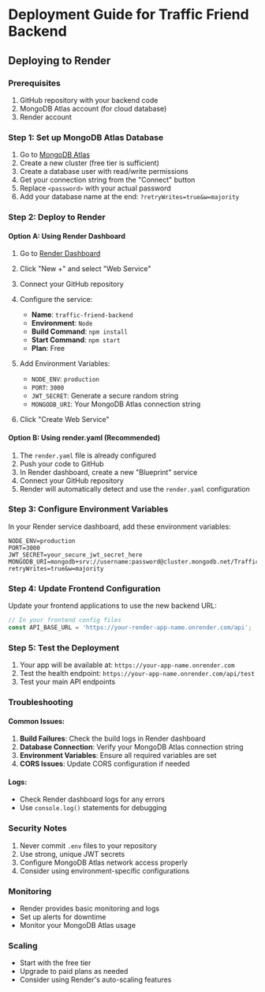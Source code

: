 # Deployment Guide for Traffic Friend Backend

## Deploying to Render

### Prerequisites
1. GitHub repository with your backend code
2. MongoDB Atlas account (for cloud database)
3. Render account

### Step 1: Set up MongoDB Atlas Database

1. Go to [MongoDB Atlas](https://www.mongodb.com/atlas)
2. Create a new cluster (free tier is sufficient)
3. Create a database user with read/write permissions
4. Get your connection string from the "Connect" button
5. Replace `<password>` with your actual password
6. Add your database name at the end: `?retryWrites=true&w=majority`

### Step 2: Deploy to Render

#### Option A: Using Render Dashboard

1. Go to [Render Dashboard](https://dashboard.render.com/)
2. Click "New +" and select "Web Service"
3. Connect your GitHub repository
4. Configure the service:
   - **Name**: `traffic-friend-backend`
   - **Environment**: `Node`
   - **Build Command**: `npm install`
   - **Start Command**: `npm start`
   - **Plan**: Free

5. Add Environment Variables:
   - `NODE_ENV`: `production`
   - `PORT`: `3000`
   - `JWT_SECRET`: Generate a secure random string
   - `MONGODB_URI`: Your MongoDB Atlas connection string

6. Click "Create Web Service"

#### Option B: Using render.yaml (Recommended)

1. The `render.yaml` file is already configured
2. Push your code to GitHub
3. In Render dashboard, create a new "Blueprint" service
4. Connect your GitHub repository
5. Render will automatically detect and use the `render.yaml` configuration

### Step 3: Configure Environment Variables

In your Render service dashboard, add these environment variables:

```
NODE_ENV=production
PORT=3000
JWT_SECRET=your_secure_jwt_secret_here
MONGODB_URI=mongodb+srv://username:password@cluster.mongodb.net/Trafficfrnd?retryWrites=true&w=majority
```

### Step 4: Update Frontend Configuration

Update your frontend applications to use the new backend URL:

```javascript
// In your frontend config files
const API_BASE_URL = 'https://your-render-app-name.onrender.com/api';
```

### Step 5: Test the Deployment

1. Your app will be available at: `https://your-app-name.onrender.com`
2. Test the health endpoint: `https://your-app-name.onrender.com/api/test`
3. Test your main API endpoints

### Troubleshooting

#### Common Issues:

1. **Build Failures**: Check the build logs in Render dashboard
2. **Database Connection**: Verify your MongoDB Atlas connection string
3. **Environment Variables**: Ensure all required variables are set
4. **CORS Issues**: Update CORS configuration if needed

#### Logs:
- Check Render dashboard logs for any errors
- Use `console.log()` statements for debugging

### Security Notes

1. Never commit `.env` files to your repository
2. Use strong, unique JWT secrets
3. Configure MongoDB Atlas network access properly
4. Consider using environment-specific configurations

### Monitoring

- Render provides basic monitoring and logs
- Set up alerts for downtime
- Monitor your MongoDB Atlas usage

### Scaling

- Start with the free tier
- Upgrade to paid plans as needed
- Consider using Render's auto-scaling features 